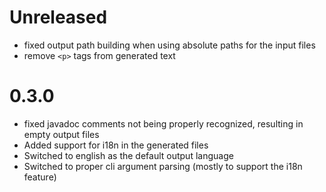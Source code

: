 # Unreleased

- fixed output path building when using absolute paths for the input files
- remove `<p>` tags from generated text

# 0.3.0

- fixed javadoc comments not being properly recognized, resulting in empty output files
- Added support for i18n in the generated files
- Switched to english as the default output language
- Switched to proper cli argument parsing (mostly to support the i18n feature)
